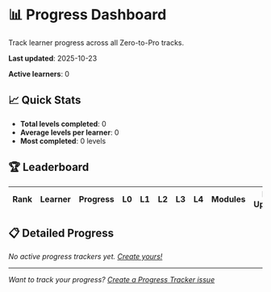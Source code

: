 # 📊 Progress Dashboard

Track learner progress across all Zero-to-Pro tracks.

**Last updated**: 2025-10-23

**Active learners**: 0

## 📈 Quick Stats

- **Total levels completed**: 0
- **Average levels per learner**: 0
- **Most completed**: 0 levels

## 🏆 Leaderboard

| Rank | Learner | Progress | L0 | L1 | L2 | L3 | L4 | Modules | Last Updated |
|------|---------|----------|----|----|----|----|----|---------|--------------|

## 📋 Detailed Progress

*No active progress trackers yet. [Create yours!](https://github.com/AyhamJo7/Zero-2-Pro/issues/new?template=progress.md)*

---

*Want to track your progress? [Create a Progress Tracker issue](https://github.com/AyhamJo7/Zero-2-Pro/issues/new?template=progress.md)*
